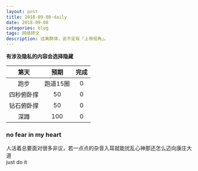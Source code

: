 ```yaml
---
layout: post
title: 2018-09-08-daily
date: 2018-09-08
categories: blog
tags: 网络转文
description: 远离群体，说不定有「上帝视角」。
---
```

**有涉及隐私的内容会选择隐藏**  

|第天|预期|完成|
|:----:|:----:|:----:|
|跑步|跑道15圈|0|
|四秒俯卧撑|50|0|
|钻石俯卧撑|50|0|
|深蹲|100|0|

### no fear in my heart
人活着总要面对很多非议，若一点点的杂音入耳就能扰乱心神那还怎么迈向康庄大道  
just do it    
